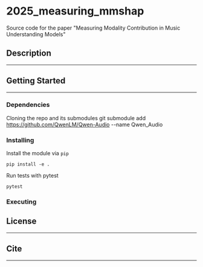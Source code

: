 # 2025_measuring_mmshap
Source code for the paper "Measuring Modality Contribution in Music Understanding Models"

## Description
---

## Getting Started
---

### Dependencies
Cloning the repo and its submodules
git submodule add https://github.com/QwenLM/Qwen-Audio --name Qwen_Audio

### Installing
Install the module via `pip`
```
pip install -e .
```

Run tests with pytest
```
pytest
```

### Executing

## License
---

## Cite
---
